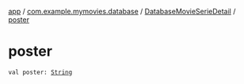 [app](../../index.md) / [com.example.mymovies.database](../index.md) / [DatabaseMovieSerieDetail](index.md) / [poster](./poster.md)

# poster

`val poster: `[`String`](https://kotlinlang.org/api/latest/jvm/stdlib/kotlin/-string/index.html)